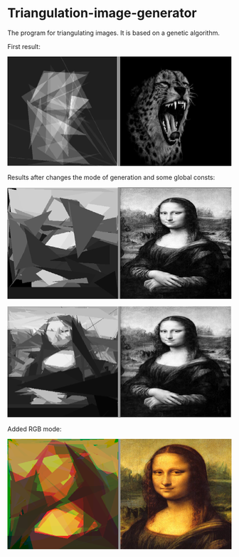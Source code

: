 # Triangulation-image-generator

The program for triangulating images. It is based on a genetic algorithm.

First result:

![1](https://github.com/josdas/Triangulation-image-generator/blob/master/screen/screen_1.png)

Results after сhanges the mode of generation and some global consts:

![2](https://github.com/josdas/Triangulation-image-generator/blob/master/screen/screen_2.png)

![3](https://github.com/josdas/Triangulation-image-generator/blob/master/screen/screen_4.png)

Added RGB mode:

![4](https://github.com/josdas/Triangulation-image-generator/blob/master/screen/screen_6.png)
